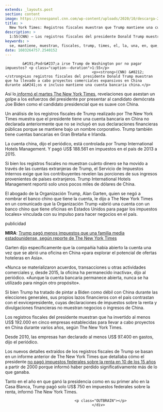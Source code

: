 ```yaml
--- 
extends: _layouts.post 
section: content 
image: https://cnnespanol.cnn.com/wp-content/uploads/2020/10/descarga-22.jpeg?quality=100&strip=info 
title: > 
  New York Times: Registros fiscales muestran que Trump mantiene una cuenta bancaria en China 
description: > 
  1:55(CNN) — Los registros fiscales del presidente Donald Trump muestran que ha llevado a cabo proyectos comerciales expansivos en China durante años e incluso mantiene una cuenta bancaria china.Un análisis de los registros fiscales de Trump realizado por The New York Times muestra que el presidente tiene una cuenta bancaria en China no declarada anteriormente que no se incluyó en sus declaraciones financieras públicas porque se mantiene bajo un nombre corporativo.Y pagó US$ 188.561 en impuestos en el país de 2013 a 2015.publicidadMIRA: Trump pagó menos impuestos que una familia media estadounidense, según reporte de The New York TimesGarten dijo específicamente que la compañía había abierto la cuenta una vez que se abrió una oficina en China «para explorar el potencial de ofertas hoteleras en Asia».Tanto en el año en que ganó la presidencia como en su primer año en la Casa Blanca, Trump pagó solo US$ 750 en impuestos federales sobre la renta, informó The New York Times. 
keywords: > 
  se, mantiene, muestran, fiscales, trump, times, el, la, una, en, que, impuestos, registros, los, york, cuenta 
date: 1603264757.2540152 
--- 
```

<div><p class="share follow flush-left invisible">
	</p>
																	<p id="fave-video1" class="first"></p>
					 
			&#191;Podr&#237;a irse Trump de Washington por no pagar impuestos? <p class="caption--duration">1:55</p>
											<p><strong>(CNN) &#8212; </strong>Los registros fiscales del presidente Donald Trump muestran que ha llevado a cabo proyectos comerciales expansivos en China durante a&#241;os e incluso mantiene una cuenta bancaria china.</p>
<p>As&#237; lo<a href="https://www.nytimes.com/2020/10/20/us/trump-taxes-china.html?smid=tw-share"> inform&#243; el martes The New York Times</a>, revelaciones que asestan un golpe a los esfuerzos del presidente por presentar al candidato dem&#243;crata Joe Biden como el candidato presidencial que es suave con China.</p>
<p>Un an&#225;lisis de los registros fiscales de Trump realizado por The New York Times muestra que el presidente tiene una cuenta bancaria en China no declarada anteriormente que no se incluy&#243; en sus declaraciones financieras p&#250;blicas porque se mantiene bajo un nombre corporativo. Trump tambi&#233;n tiene cuentas bancarias en Gran Breta&#241;a e Irlanda.</p><p id="ad_nat_btf_01" class="cnn_adtag cnn_adtag--dfp"></p><p>La cuenta china, dijo el peri&#243;dico, est&#225; controlada por Trump International Hotels Management. Y pag&#243; US$ 188.561 en impuestos en el pa&#237;s de 2013 a 2015.</p>
<p>Si bien los registros fiscales no muestran cu&#225;nto dinero se ha movido a trav&#233;s de las cuentas extranjeras de Trump, el Servicio de Impuestos Internos exige que los contribuyentes revelen las porciones de sus ingresos provenientes de pa&#237;ses extranjeros. Trump International Hotels Management report&#243; solo unos pocos miles de d&#243;lares de China.</p>
<p>El abogado de la Organizaci&#243;n Trump, Alan Garten, quien se neg&#243; a nombrar el banco chino que tiene la cuenta, le dijo a The New York Times en un comunicado que la Organizaci&#243;n Trump &#171;abri&#243; una cuenta con un banco chino que tiene oficinas en Estados Unidos para pagar los impuestos locales&#187; vinculada con su impulso para hacer negocios en el pa&#237;s.</p><p class="ad-heading-text">publicidad</p><p id="ad_out_vid_01" class="ad"></p><p><strong>MIRA</strong>: <a href="https://cnnespanol.cnn.com/video/impuestos-trump-new-york-times-investigacion-ricos-fisco-seg-pkg-miguel-angel-antonanzas/">Trump pag&#243; menos impuestos que una familia media estadounidense, seg&#250;n reporte de The New York Times</a></p>
<p>Garten dijo espec&#237;ficamente que la compa&#241;&#237;a hab&#237;a abierto la cuenta una vez que se abri&#243; una oficina en China &#171;para explorar el potencial de ofertas hoteleras en Asia&#187;.</p>
<p>&#171;Nunca se materializaron acuerdos, transacciones u otras actividades comerciales y, desde 2015, la oficina ha permanecido inactiva&#187;, dijo al peri&#243;dico. &#171;Aunque la cuenta bancaria permanece abierta, nunca se ha utilizado para ning&#250;n otro prop&#243;sito&#187;.</p>
<p>Si bien Trump ha tratado de pintar a Biden como d&#233;bil con China durante las elecciones generales, sus propios lazos financieros con el pa&#237;s contrastan con el exvicepresidente, cuyas declaraciones de impuestos sobre la renta y divulgaciones financieras no muestran negocios o ingresos de China.</p>
<p>Los registros fiscales del presidente muestran que ha invertido al menos US$ 192.000 en cinco empresas establecidas para llevar a cabo proyectos en China durante varios a&#241;os, seg&#250;n The New York Times.</p>
<p>Desde 2010, las empresas han declarado al menos US$ 97.400 en gastos, dijo el peri&#243;dico.</p>
<p>Los nuevos detalles extra&#237;dos de los registros fiscales de Trump se basan en un informe anterior de The New York Times que detallaba c&#243;mo el presidente <a href="https://cnnespanol.cnn.com/2020/09/27/new-york-times-trump-no-pago-impuestos-sobre-la-renta-en-10-de-los-ultimos-15-anos-a-partir-de-2000/">no pag&#243; impuestos federales sobre la renta en 10 de los 15 a&#241;os</a> a partir de 2000 porque inform&#243; haber perdido significativamente m&#225;s de lo que ganaba.</p>
<p>Tanto en el a&#241;o en que gan&#243; la presidencia como en su primer a&#241;o en la Casa Blanca, Trump pag&#243; solo US$ 750 en impuestos federales sobre la renta, inform&#243; The New York Times.</p>
									
									

									
									
	 

									
									<p class="OUTBRAIN"></p>
											</div>